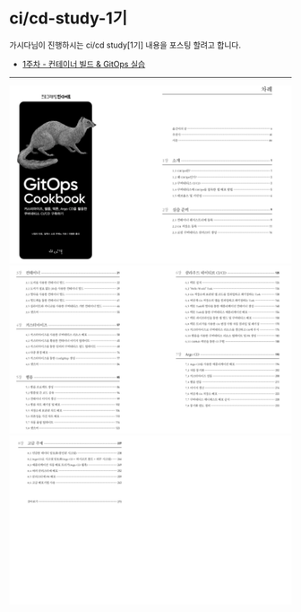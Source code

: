 # ci/cd-study-1기

가시다님이 진행하시는 ci/cd study[1기] 내용을 포스팅 할려고 합니다.


* [1주차 - 컨테이너 빌드 & GitOps 실습](https://github.com/ycheol76/ycheol76.github.io/blob/main/1%EC%A3%BC%EC%B0%A8%20-%20Image%20Build.md)



---

![](https://github.com/ycheol76/ycheol76.github.io/blob/main/%EC%8A%A4%ED%81%AC%EB%A6%B0%EC%83%B7%202025-10-19%2008-09-28.png)
![](https://github.com/ycheol76/ycheol76.github.io/blob/main/%EC%8A%A4%ED%81%AC%EB%A6%B0%EC%83%B7%202025-10-19%2008-10-57.png)
![](https://github.com/ycheol76/ycheol76.github.io/blob/main/%EC%8A%A4%ED%81%AC%EB%A6%B0%EC%83%B7%202025-10-19%2008-11-06.png)
